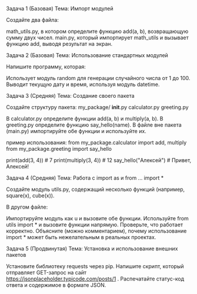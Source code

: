 Задача 1 (Базовая)
Тема: Импорт модулей

Создайте два файла:

math_utils.py, в котором определите функцию add(a, b), возвращающую сумму двух чисел.
main.py, который импортирует math_utils и вызывает функцию add, выводя результат на экран.

Задача 2 (Базовая)
Тема: Использование стандартных модулей

Напишите программу, которая:

Использует модуль random для генерации случайного числа от 1 до 100.
Выводит текущую дату и время, используя модуль datetime.

 Задача 3 (Средняя)
Тема: Создание своего пакета

Создайте структуру пакета:
my_package/
    __init__.py
    calculator.py
    greeting.py

В calculator.py определите функции add(a, b) и multiply(a, b).
В greeting.py определите функцию say_hello(name).
В файле вне пакета (main.py) импортируйте обе функции и используйте их.

пример использования:
from my_package.calculator import add, multiply
from my_package.greeting import say_hello

print(add(3, 4))         # 7
print(multiply(3, 4))    # 12
say_hello("Алексей")     # Привет, Алексей!


 Задача 4 (Средняя)
Тема: Работа с import as и from ... import *

Создайте модуль utils.py, содержащий несколько функций (например, square(x), cube(x)).

В другом файле:

Импортируйте модуль как u и вызовите обе функции.
Используйте from utils import * и вызовите функции напрямую.
Проверьте, что работает корректно.
Объясните (можно комментарием), почему использование import * может быть нежелательным в реальных проектах.


 Задача 5 (Продвинутая)
Тема: Установка и использование внешних пакетов

Установите библиотеку requests через pip.
Напишите скрипт, который отправляет GET-запрос на сайт https://jsonplaceholder.typicode.com/posts/1 .
Распечатайте статус-код ответа и содержимое в формате JSON.
